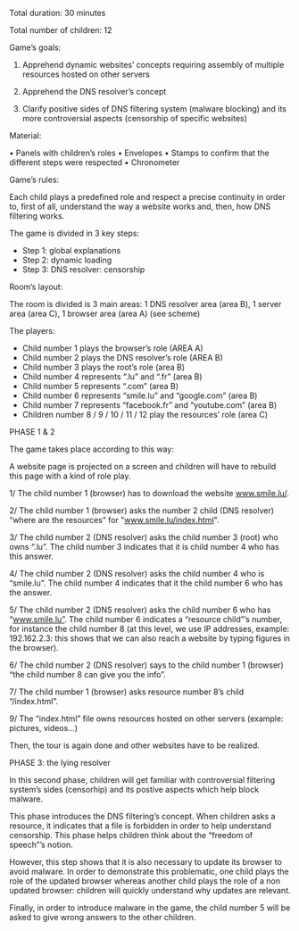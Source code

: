 Total duration: 30 minutes

Total number of children: 12

Game’s goals:

1. Apprehend dynamic websites’ concepts requiring assembly of multiple resources hosted on other servers

2. Apprehend the DNS resolver’s concept

3. Clarify positive sides of DNS filtering system (malware blocking) and its more controversial aspects (censorship of specific websites)

Material:

•	Panels with children’s roles
•	Envelopes
•	Stamps to confirm that the different steps were respected
•	Chronometer

Game’s rules:

Each child plays a predefined role and respect a precise continuity in order to, first of all, understand the way a website works and, then, how DNS filtering works.

The game is divided in 3 key steps:

-	Step 1: global explanations
-	Step 2: dynamic loading
-	Step 3: DNS resolver: censorship

Room’s layout:

The room is divided is 3 main areas: 1 DNS resolver area (area B), 1 server area (area C), 1 browser area (area A) (see scheme)

The players:

-	Child number 1 plays the browser’s role (AREA A) 
-	Child number 2 plays the DNS resolver’s role (AREA B)
-	Child number 3 plays the root’s role (area B)
-	Child number 4 represents “.lu” and “.fr” (area B)
-	Child number 5 represents “.com” (area B)
-	Child number 6 represents “smile.lu” and “google.com” (area B)
-	Child number 7 represents “facebook.fr” and “youtube.com” (area B)
-	Children number 8 / 9 / 10 / 11 / 12 play the resources’ role (area C)

PHASE 1 & 2

The game takes place according to this way: 

A website page is projected on a screen and children will have to rebuild this page with a kind of role play.

1/ The child number 1 (browser) has to download the website www.smile.lu/.

2/ The child number 1 (browser)  asks the number 2 child (DNS resolver) “where are the resources” for "www.smile.lu/index.html".

3/ The child number 2 (DNS resolver) asks the child number 3 (root) who owns “.lu”. The child number 3 indicates that it is child number 4 who has this answer.

4/ The child number 2 (DNS resolver) asks the child number 4 who is “smile.lu”. The child number 4 indicates that it the child number 6 who has the answer.

5/ The child number 2 (DNS resolver) asks the child number 6 who has “www.smile.lu”. The child number 6 indicates a “resource child”’s number, for instance the child number 8 (at this level, we use IP addresses, example: 192.162.2.3: this shows that we can also reach a website by typing figures in the browser).

6/ The child number 2 (DNS resolver) says to the child number 1 (browser) “the child number 8 can give you the info”.

7/ The child number 1 (browser) asks resource number 8’s child “/index.html”.

9/ The “index.html” file owns resources hosted on other servers (example: pictures, videos...)

Then, the tour is again done and other websites have to be realized.

PHASE 3: the lying resolver

In this second phase, children will get familiar with controversial filtering system’s sides (censorhip) and its postive aspects which help block malware.

This phase introduces the DNS filtering’s concept. When children asks a resource, it indicates that a file is forbidden in order to help understand censorship. This phase helps children think about the “freedom of speech”’s notion. 

However, this step shows that it is also necessary to update its browser to avoid malware. In order to demonstrate this problematic, one child plays the role of the updated browser whereas another child plays the role of a non updated browser: children will quickly understand why updates are relevant. 

Finally, in order to introduce malware in the game, the child number 5 will be asked to give wrong answers to the other children.



